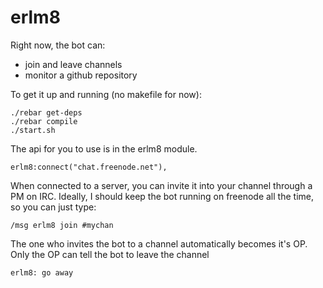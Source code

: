 erlm8
=====

Right now, the bot can:
- join and leave channels
- monitor a github repository

To get it up and running (no makefile for now):
```
./rebar get-deps
./rebar compile
./start.sh
```

The api for you to use is in the erlm8 module.
```
erlm8:connect("chat.freenode.net"),
```
When connected to a server, you can invite it into your channel through a PM on IRC.
Ideally, I should keep the bot running on freenode all the time, so you can just type:
```
/msg erlm8 join #mychan
```
The one who invites the bot to a channel automatically becomes it's OP.
Only the OP can tell the bot to leave the channel
```
erlm8: go away
```

